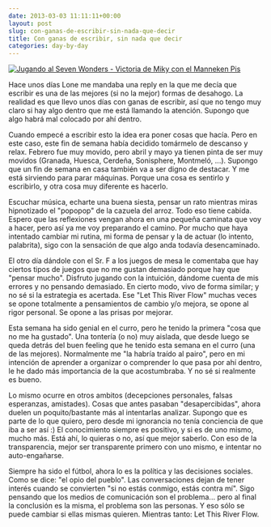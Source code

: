 ```yaml
---
date: 2013-03-03 11:11:11+00:00
layout: post
slug: con-ganas-de-escribir-sin-nada-que-decir
title: Con ganas de escribir, sin nada que decir
categories: day-by-day
---
```


[![Jugando al Seven Wonders - Victoria de Miky con el Manneken Pis](http://blog.migueljulian.com/wp-content/uploads/seven_wonders_miky-785x588.jpg)](http://blog.migueljulian.com/wp-content/uploads/seven_wonders_miky.jpg)

Hace unos días Lone me mandaba una reply en la que me decía que escribir es una de las mejores (si no la mejor) formas de desahogo. La realidad es que llevo unos días con ganas de escribir, así que no tengo muy claro si hay algo dentro que me está llamando la atención. Supongo que algo habrá mal colocado por ahí dentro.

Cuando empecé a escribir esto la idea era poner cosas que hacía. Pero en este caso, este fin de semana había decidido tomármelo de descanso y relax. Febrero fue muy movido, pero abril y mayo ya tienen pinta de ser muy movidos (Granada, Huesca, Cerdeña, Sonisphere, Montmeló, ...). Supongo que un fin de semana en casa también va a ser digno de destacar. Y me está sirviendo para parar máquinas. Porque una cosa es sentirlo y escribirlo, y otra cosa muy diferente es hacerlo.

Escuchar música, echarte una buena siesta, pensar un rato mientras miras hipnotizado el "popopop" de la cazuela del arroz. Todo eso tiene cabida. Espero que las reflexiones vengan ahora en una pequeña caminata que voy a hacer, pero así ya me voy preparando el camino. Por mucho que haya intentado cambiar mi rutina, mi forma de pensar y la de actuar (lo intento, palabrita), sigo con la sensación de que algo anda todavía desencaminado.

El otro día dándole con el Sr. F a los juegos de mesa le comentaba que hay ciertos tipos de juegos que no me gustan demasiado porque hay que "pensar mucho". Disfruto jugando con la intuición, dándome cuenta de mis errores y no pensando demasiado. En cierto modo, vivo de forma similar; y no sé si la estrategia es acertada. Ese "Let This River Flow" muchas veces se opone totalmente a pensamientos de cambio y/o mejora, se opone al rigor personal. Se opone a las prisas por mejorar.

Esta semana ha sido genial en el curro, pero he tenido la primera "cosa que no me ha gustado". Una tontería (o no) muy aislada, que desde luego se queda detrás del buen feeling que he tenido esta semana en el curro (una de las mejores). Normalmente me "la habría traído al pairo", pero en mi intención de aprender a organizar o comprender lo que pasa por ahí dentro, le he dado más importancia de la que acostumbraba. Y no sé si realmente es bueno.

Lo mismo ocurre en otros ambitos (decepciones personales, falsas esperanzas, amistades). Cosas que antes pasaban "desapercibidas", ahora duelen un poquito/bastante más al intentarlas analizar. Supongo que es parte de lo que quiero, pero desde mi ignorancia no tenía conciencia de que iba a ser así :) El conocimiento siempre es positivo, y si es de uno mismo, mucho más. Está ahí, lo quieras o no, así que mejor saberlo. Con eso de la transparencia, mejor ser transparente primero con uno mismo, e intentar no auto-engañarse.

Siempre ha sido el fútbol, ahora lo es la política y las decisiones sociales. Como se dice: "el opio del pueblo". Las conversaciones dejan de tener interés cuando se convierten "si no estás conmigo, estás contra mí". Sigo pensando que los medios de comunicación son el problema... pero al final la conclusión es la misma, el problema son las personas. Y eso sólo se puede cambiar si ellas mismas quieren. Mientras tanto: Let This River Flow.

